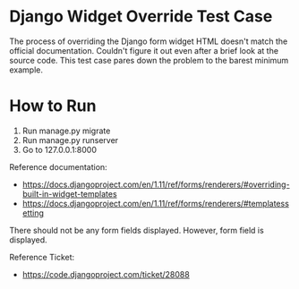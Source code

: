 # Django Widget Override Test Case

The process of overriding the Django form widget HTML doesn't match the official documentation. Couldn't figure it out even after a brief look at the source code. This test case pares down the problem to the barest minimum example.

# How to Run

1. Run manage.py migrate
2. Run manage.py runserver
3. Go to 127.0.0.1:8000

Reference documentation:

* https://docs.djangoproject.com/en/1.11/ref/forms/renderers/#overriding-built-in-widget-templates
* https://docs.djangoproject.com/en/1.11/ref/forms/renderers/#templatessetting


There should not be any form fields displayed. However, form field is displayed.

Reference Ticket:

* https://code.djangoproject.com/ticket/28088
